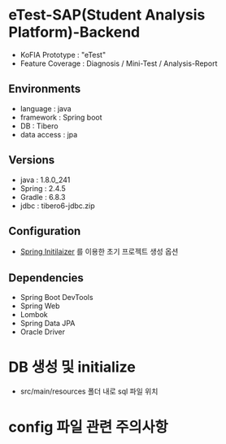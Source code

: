 # eTest-SAP(Student Analysis Platform)-Backend
- KoFIA Prototype : "eTest"
- Feature Coverage : Diagnosis / Mini-Test / Analysis-Report


## Environments
- language : java
- framework : Spring boot
- DB : Tibero
- data access : jpa


## Versions
- java : 1.8.0_241
- Spring : 2.4.5
- Gradle : 6.8.3
- jdbc : tibero6-jdbc.zip


## Configuration
- [Spring Initilaizer](https://start.spring.io/) 를 이용한 초기 프로젝트 생성 옵션


## Dependencies
- Spring Boot DevTools
- Spring Web
- Lombok
- Spring Data JPA
- Oracle Driver


# DB 생성 및 initialize
- src/main/resources 폴더 내로 sql 파일 위치


# config 파일 관련 주의사항
